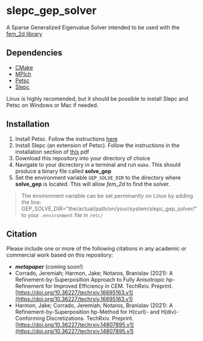 # slepc_gep_solver

A Sparse Generalized Eigenvalue Solver intended to be used with the [fem_2d library](https://github.com/jeremiah-corrado/fem_2d)

## Dependencies

* [CMake](https://cmake.org/)
* [MPIch](https://www.mpich.org/)
* [Petsc](https://petsc.org/release/overview/)
* [Slepc](https://slepc.upv.es/)

Linux is highly recomended, but it should be possible to install Slepc and Petsc on Windows or Mac if needed.

## Installation

1. Install Petsc. Follow the instructions [here](https://petsc.org/release/install/install_tutorial/)
2. Install Slepc (an extension of Petsc). Follow the instructions in the installation section of [this](https://petsc.org/release/install/install_tutorial/) pdf
3. Download this repository into your directory of choice
4. Navigate to your dicrectory in a terminal and run `make`. This should produce a binary file called **solve_gep**
5. Set the environment variable `GEP_SOLVE_DIR` to the directory where **solve_gep** is located. This will allow *fem_2d* to find the solver.

>The environment variable can be set perminantly on Linux by adding the line:
>GEP_SOLVE_DIR="the/actual/path/on/your/system/slepc_gep_solver/" 
>to your `.environment` file in `/etc/`


## Citation

Please include one or more of the following citations in any academic or commercial work based on this repository:

* ***metapaper*** (coming soon!)
* Corrado, Jeremiah; Harmon, Jake; Notaros, Branislav (2021): A Refinement-by-Superposition Approach to Fully Anisotropic hp-Refinement for Improved Efficiency in CEM. TechRxiv. Preprint. [https://doi.org/10.36227/techrxiv.16695163.v1](https://doi.org/10.36227/techrxiv.16695163.v1)
* Harmon, Jake; Corrado, Jeremiah; Notaros, Branislav (2021): A Refinement-by-Superposition hp-Method for H(curl)- and H(div)-Conforming Discretizations. TechRxiv. Preprint. [https://doi.org/10.36227/techrxiv.14807895.v1](https://doi.org/10.36227/techrxiv.14807895.v1)
